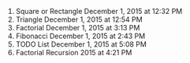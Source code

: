 1. Square or Rectangle December 1, 2015 at 12:32 PM 
2. Triangle December 1, 2015 at 12:54 PM
3. Factorial December 1, 2015 at 3:13 PM
4. Fibonacci December 1, 2015 at 2:43 PM
5. TODO List December 1, 2015 at 5:08 PM
6. Factorial Recursion 2015 at 4:21 PM
